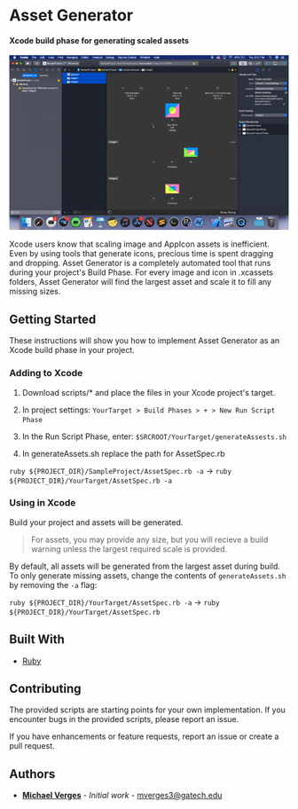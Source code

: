 # Asset Generator

#### Xcode build phase for generating scaled assets

![sample.gif](sample.gif "Generating Assets during build.")

Xcode users know that scaling image and AppIcon assets is inefficient. Even by using tools that generate icons, precious time is spent dragging and dropping. Asset Generator is a completely automated tool that runs during your project's Build Phase. For every image and icon in .xcassets folders, Asset Generator will find the largest asset and scale it to fill any missing sizes.

## Getting Started

These instructions will show you how to implement Asset Generator as an Xcode build phase in your project.

### Adding to Xcode

1. Download scripts/* and place the files in your Xcode project's target.

2. In project settings: `YourTarget > Build Phases > + > New Run Script Phase`

3. In the Run Script Phase, enter: `$SRCROOT/YourTarget/generateAssests.sh`

4. In generateAssets.sh replace the path for AssetSpec.rb

`ruby ${PROJECT_DIR}/SampleProject/AssetSpec.rb -a` -> `ruby ${PROJECT_DIR}/YourTarget/AssetSpec.rb -a`

### Using in Xcode

Build your project and assets will be generated.

>For assets, you may provide any size, but you will recieve a build warning unless the largest required scale is provided.

By default, all assets will be generated from the largest asset during build. To only generate missing assets, change the contents of `generateAssets.sh` by removing the `-a` flag:

`ruby ${PROJECT_DIR}/YourTarget/AssetSpec.rb -a` -> `ruby ${PROJECT_DIR}/YourTarget/AssetSpec.rb`

## Built With

* [Ruby](https://www.ruby-lang.org/)

## Contributing

The provided scripts are starting points for your own implementation. If you encounter bugs in the provided scripts, please report an issue.

If you have enhancements or feature requests, report an issue or create a pull request.

## Authors

* [**Michael Verges**](https://github.com/maustinstar) - *Initial work* - mverges3@gatech.edu
